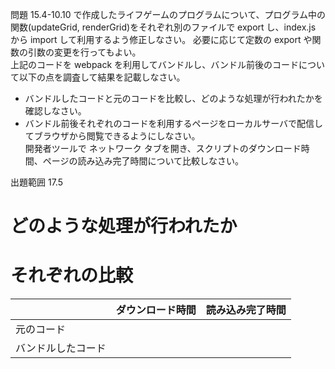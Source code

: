 問題 15.4-10.10 で作成したライフゲームのプログラムについて、プログラム中の関数(updateGrid, renderGrid)をそれぞれ別のファイルで export し、index.js から import して利用するよう修正しなさい。 必要に応じて定数の export や関数の引数の変更を行ってもよい。  
上記のコードを webpack を利用してバンドルし、バンドル前後のコードについて以下の点を調査して結果を記載しなさい。

- バンドルしたコードと元のコードを比較し、どのような処理が行われたかを確認しなさい。
- バンドル前後それぞれのコードを利用するページをローカルサーバで配信してブラウザから閲覧できるようにしなさい。  
  開発者ツールで ネットワーク タブを開き、スクリプトのダウンロード時間、ページの読み込み完了時間について比較しなさい。

出題範囲 17.5

# どのような処理が行われたか

# それぞれの比較

|                    | ダウンロード時間 | 読み込み完了時間 |
| ------------------ | ---------------- | ---------------- |
| 元のコード         |                  |
| バンドルしたコード |                  |
